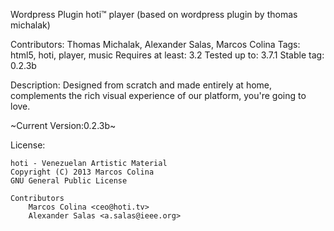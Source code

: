 Wordpress Plugin hoti™ player
(based on wordpress plugin by thomas michalak)

Contributors: Thomas Michalak, Alexander Salas, Marcos Colina
Tags: html5, hoti, player, music
Requires at least: 3.2
Tested up to: 3.7.1
Stable tag: 0.2.3b

Description: Designed from scratch and made ​​entirely at home, complements the rich visual experience of our platform, you're going to love.

~Current Version:0.2.3b~

License:

    hoti - Venezuelan Artistic Material
    Copyright (C) 2013 Marcos Colina
    GNU General Public License
	
	Contributors
		Marcos Colina <ceo@hoti.tv>
		Alexander Salas <a.salas@ieee.org>